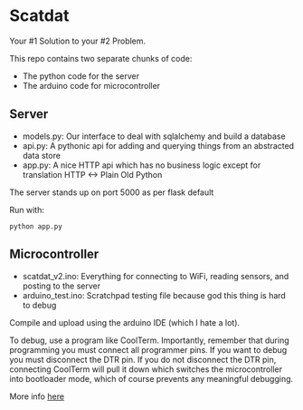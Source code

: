 # Scatdat

Your #1 Solution to your #2 Problem.

This repo contains two separate chunks of code:
  - The python code for the server
  - The arduino code for microcontroller


## Server

  - models.py: Our interface to deal with sqlalchemy and build a database
  - api.py: A pythonic api for adding and querying things from an abstracted data store
  - app.py: A nice HTTP api which has no business logic except for translation HTTP <-> Plain Old Python

The server stands up on port 5000 as per flask default

Run with:

```python app.py```

## Microcontroller

  - scatdat_v2.ino: Everything for connecting to WiFi, reading sensors, and posting to the server
  - arduino_test.ino: Scratchpad testing file because god this thing is hard to debug

Compile and upload using the arduino IDE (which I hate a lot).

To debug, use a program like CoolTerm. Importantly, remember that during programming you must connect all programmer pins. If you want to debug you must disconnect the DTR pin. If you do not disconnect the DTR pin, connecting CoolTerm will pull it down which switches the microcontroller into bootloader mode, which of course prevents any meaningful debugging.

More info [here](https://learn.sparkfun.com/tutorials/esp8266-thing-hookup-guide/using-the-arduino-addon)
